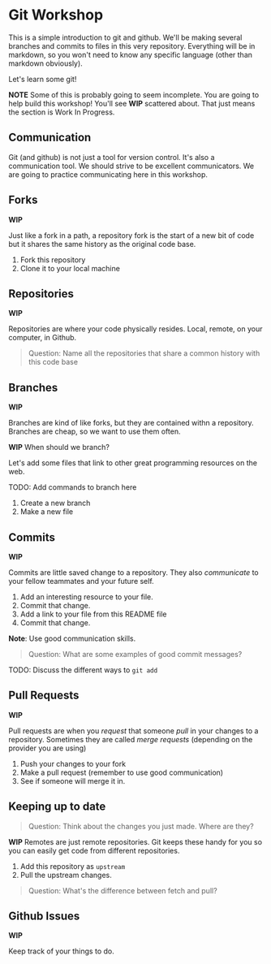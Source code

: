 # Git Workshop

This is a simple introduction to git and github. We'll be making several
branches and commits to files in this very repository. Everything will be in
markdown, so you won't need to know any specific language (other than markdown
obviously).

Let's learn some git!

**NOTE** Some of this is probably going to seem incomplete. You are going to
help build this workshop! You'll see **WIP** scattered about. That just means
the section is Work In Progress.

## Communication

Git (and github) is not just a tool for version control. It's also a
communication tool. We should strive to be excellent communicators. We are
going to practice communicating here in this workshop.

## Forks

**WIP**

Just like a fork in a path, a repository fork is the start of a new bit of code
but it shares the same history as the original code base.

1. Fork this repository
2. Clone it to your local machine

## Repositories

**WIP**

Repositories are where your code physically resides. Local, remote, on your
computer, in Github.

> Question: Name all the repositories that share a common history with this
> code base

## Branches

**WIP**

Branches are kind of like forks, but they are contained withn a repository.
Branches are cheap, so we want to use them often.

**WIP** When should we branch?

Let's add some files that link to other great programming resources on the web.

TODO: Add commands to branch here

1. Create a new branch
2. Make a new file

## Commits

**WIP**

Commits are little saved change to a repository. They also _communicate_ to
your fellow teammates and your future self.

1. Add an interesting resource to your file.
2. Commit that change.
3. Add a link to your file from this README file
4. Commit that change.

**Note**: Use good communication skills.

> Question: What are some examples of good commit messages?

TODO: Discuss the different ways to `git add`

## Pull Requests

**WIP**

Pull requests are when you _request_ that someone _pull_ in your changes to a
repository. Sometimes they are called _merge requests_ (depending on the
provider you are using)

1. Push your changes to your fork
2. Make a pull request (remember to use good communication)
3. See if someone will merge it in.

## Keeping up to date

> Question: Think about the changes you just made. Where are they?

**WIP** Remotes are just remote repositories. Git keeps these handy for you so
you can easily get code from different repositories.

1. Add this repository as `upstream`
2. Pull the upstream changes.

> Question: What's the difference between fetch and pull?

## Github Issues

**WIP**

Keep track of your things to do.
